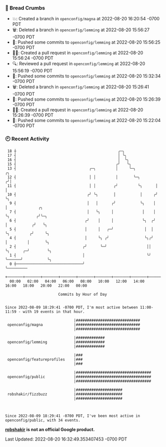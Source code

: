 ### 🍞 Bread Crumbs

 * 💥: Created a branch in `openconfig/magna` at 2022-08-20 16:20:54 -0700 PDT
 * 🗑: Deleted a branch in `openconfig/lemming` at 2022-08-20 15:56:27 -0700 PDT
 * 🚢: Pushed some commits to `openconfig/lemming` at 2022-08-20 15:56:25 -0700 PDT
 * ✍🏼: Created a pull request in `openconfig/lemming` at 2022-08-20 15:56:24 -0700 PDT
 * 🔍: Reviewed a pull request in  `openconfig/lemming` at 2022-08-20 15:56:19 -0700 PDT
 * 🚢: Pushed some commits to `openconfig/lemming` at 2022-08-20 15:32:34 -0700 PDT
 * 🗑: Deleted a branch in `openconfig/lemming` at 2022-08-20 15:26:41 -0700 PDT
 * 🚢: Pushed some commits to `openconfig/lemming` at 2022-08-20 15:26:39 -0700 PDT
 * ✍🏼: Created a pull request in `openconfig/lemming` at 2022-08-20 15:26:39 -0700 PDT
 * 🚢: Pushed some commits to `openconfig/lemming` at 2022-08-20 15:22:04 -0700 PDT

### 🕘 Recent Activity
```
 18 ┼                                              ╭─╮
 17 ┤                                              │ ╰╮
 16 ┤                                              │  ╰╮
 15 ┤                                             ╭╯   ╰╮
 13 ┤                                 ╭─╮         │     ╰─╮          ╭╮
 12 ┤                                 │ │         │       ╰─╮       ╭╯│
 11 ┤                                 │ │        ╭╯         ╰╮      │ │
 10 ┤                                ╭╯ ╰╮       │           │     ╭╯ ╰╮
  9 ┤                                │   │      ╭╯           ╰╮    │   │              ╭╮
  7 ┤                                │   ╰╮     │             │    │   ╰╮            ╭╯╰─╮
  6 ┤                               ╭╯    │     │             ╰╮  ╭╯    │           ╭╯   ╰╮
  5 ┤                               │     │   ╭─╯              │  │     ╰╮         ╭╯     ╰╮
  4 ┤                               │     ╰╮ ╭╯                ╰╮╭╯      │         │       ╰╮
  2 ┤                              ╭╯      ╰─╯                  ││       ╰╮      ╭─╯        ╰╮
  1 ┤                              │                            ╰╯        ╰──────╯           ╰╮
  0 ┼──────────────────────────────╯                                                          ╰─────────
    +───────+───────+───────+───────+───────+───────+───────+───────+───────+───────+───────+───────+────
  00:00   02:00   04:00   06:00   08:00   10:00   12:00   14:00   16:00   18:00   20:00   22:00   00:00   

						Commits by Hour of Day


Since 2022-08-09 18:29:41 -0700 PDT, I'm most active between 11:00-11:59 - with 19 events in that hour.

```



```
                               |#############################
 openconfig/magna              |#############################
                               |#############################

                               |#############
 openconfig/lemming            |#############
                               |#############

                               |###
 openconfig/featureprofiles    |###
                               |###

                               |##################################
 openconfig/public             |##################################
                               |##################################

                               |#####################
 robshakir/fizzbuzz            |#####################
                               |#####################



Since 2022-08-09 18:29:41 -0700 PDT, I've been most active in openconfig/public, with 34 events.

```
**[robshakir](mailto:robjs@google.com) is not an official Google product.**  


Last Updated: 2022-08-20 16:32:49.353407453 -0700 PDT
